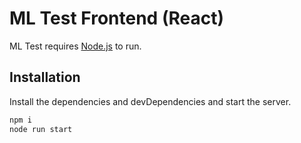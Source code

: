 # ML Test Frontend (React)

ML Test requires [Node.js](https://nodejs.org/) to run.

## Installation 

Install the dependencies and devDependencies and start the server.

```sh
npm i
node run start
```
